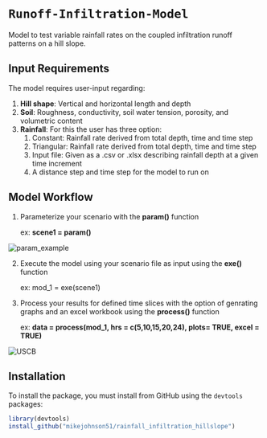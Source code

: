 `Runoff-Infiltration-Model`
================
Model to test variable rainfall rates on the coupled infiltration runoff patterns on a hill slope. 

## Input Requirements
The model requires user-input  regarding:
 1) **Hill shape**: Vertical and horizontal length and depth
 2) **Soil**: Roughness, conductivity, soil water tension, porosity, and volumetric content
 3) **Rainfall**: For this the user has three option:
    1. Constant: Rainfall rate derived from total depth, time and time step
    2. Triangular: Rainfall rate derived from total depth, time and time step
    3. Input file: Given as a .csv or .xlsx describing rainfall depth at a given time increment
    4. A distance step and time step for the model to run on

## Model Workflow

1) Parameterize your scenario with the **param()** function

     ex: **scene1 = param()**
     
![param_example](https://github.com/mikejohnson51/Rainfall_Infiltration_hillslope/blob/master/imgs/param_ex.png)

2) Execute the model using your scenario file as input using the **exe()** function

     ex: mod_1 = exe(scene1)


3) Process your results for defined time slices with the option of genrating graphs and an excel workbook using the **process()** function

     ex: **data = process(mod_1, hrs = c(5,10,15,20,24), plots= TRUE, excel = TRUE)**

![USCB](https://www.ucsb.edu/graphic-identity/downloads/wave/ucsbwave-black.png)

## Installation

To install the  package, you must install from GitHub using the `devtools` packages:

```r
library(devtools)
install_github("mikejohnson51/rainfall_infiltration_hillslope")
```
